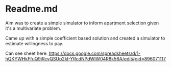 # Readme.md

Aim was to create a simple simulator to inform apartment selection given it's a multivariate problem.

Came up with a simple coefficient based solution and created a simulator to estimate willingness to pay.

Can see sheet here: https://docs.google.com/spreadsheets/d/1-hQKYWHkFfuQ9iRcvQSUp2kI-YRcdNPdWIW04R8k56A/edit#gid=896071117